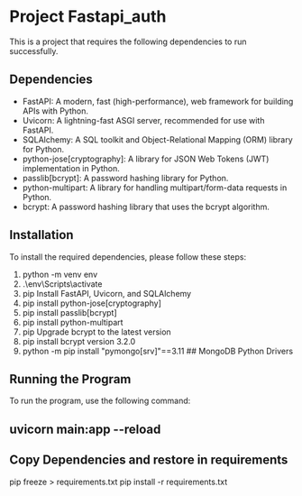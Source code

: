 # Project Fastapi_auth

This is a project that requires the following dependencies to run successfully.

## Dependencies

- FastAPI: A modern, fast (high-performance), web framework for building APIs with Python.
- Uvicorn: A lightning-fast ASGI server, recommended for use with FastAPI.
- SQLAlchemy: A SQL toolkit and Object-Relational Mapping (ORM) library for Python.
- python-jose[cryptography]: A library for JSON Web Tokens (JWT) implementation in Python.
- passlib[bcrypt]: A password hashing library for Python.
- python-multipart: A library for handling multipart/form-data requests in Python.
- bcrypt: A password hashing library that uses the bcrypt algorithm.

## Installation

To install the required dependencies, please follow these steps:


1. python -m venv env
2. .\env\Scripts\activate
3. pip Install FastAPI, Uvicorn, and SQLAlchemy
4. pip install python-jose[cryptography]
5. pip install passlib[bcrypt]
6. pip install python-multipart
7. pip Upgrade bcrypt to the latest version
8. pip install bcrypt version 3.2.0
9. python -m pip install "pymongo[srv]"==3.11  ## MongoDB Python Drivers
   

## Running the Program

To run the program, use the following command:

## uvicorn main:app --reload

## Copy Dependencies and restore in requirements
pip freeze > requirements.txt
pip install -r requirements.txt
